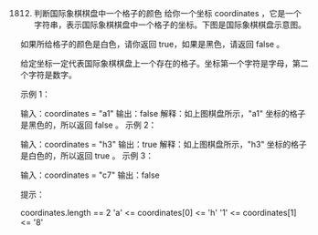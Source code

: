 1812. 判断国际象棋棋盘中一个格子的颜色
      给你一个坐标 coordinates ，它是一个字符串，表示国际象棋棋盘中一个格子的坐标。下图是国际象棋棋盘示意图。



如果所给格子的颜色是白色，请你返回 true，如果是黑色，请返回 false 。

给定坐标一定代表国际象棋棋盘上一个存在的格子。坐标第一个字符是字母，第二个字符是数字。



示例 1：

输入：coordinates = "a1"
输出：false
解释：如上图棋盘所示，"a1" 坐标的格子是黑色的，所以返回 false 。
示例 2：

输入：coordinates = "h3"
输出：true
解释：如上图棋盘所示，"h3" 坐标的格子是白色的，所以返回 true 。
示例 3：

输入：coordinates = "c7"
输出：false


提示：

coordinates.length == 2
'a' <= coordinates[0] <= 'h'
'1' <= coordinates[1] <= '8'